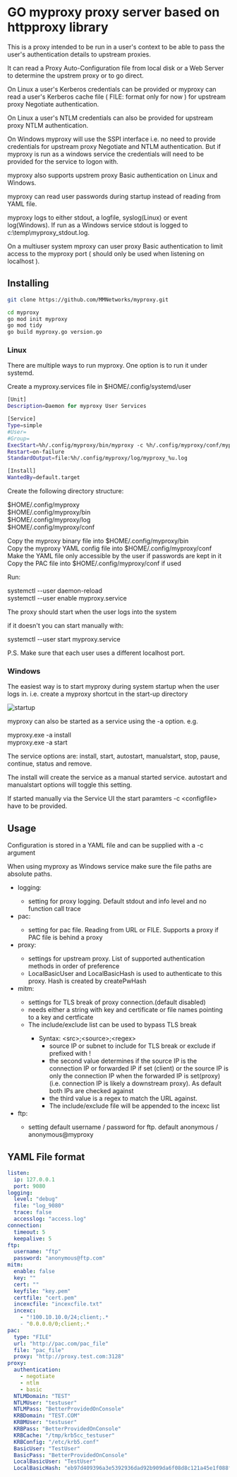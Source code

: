 # GO myproxy proxy server based on httpproxy library

This is a proxy intended to be run in a user's context to be able to pass the user's authentication details to upstream proxies. 

It can read a Proxy Auto-Configuration file from local disk or a Web Server to determine the upstrem proxy or to go direct.

On Linux a user's Kerberos credentials can be provided or myproxy can read a user's Kerberos cache file ( FILE: format only for now ) for upstream proxy Negotiate authentication. 

On Linux a user's NTLM credentials can also be provided for upstream proxy NTLM authentication.

On Windows myproxy will use the SSPI interface i.e. no need to provide credentials for upstream proxy Negotiate and NTLM authentication. But if myproxy is run as a windows service the credentials will need to be provided for the service to logon with.

myproxy also supports upstrem proxy Basic authentication on Linux and Windows.

myproxy can read user passwords during startup instead of reading from YAML file.
 
myproxy logs to either stdout, a logfile, syslog(Linux) or event log(Windows). If run as a Windows service stdout is logged to c:\temp\myproxy_stdout.log.

On a multiuser system mproxy can user proxy Basic authentication to limit access to the myproxy port ( should only be used when listening on localhost ).

## Installing

```sh
git clone https://github.com/MMNetworks/myproxy.git

cd myproxy
go mod init myproxy
go mod tidy
go build myproxy.go version.go
```
### Linux

There are multiple ways to run myproxy. One option is to run it under systemd.  

Create a myproxy.services file in $HOME/.config/systemd/user


```sh
[Unit]
Description=Daemon for myproxy User Services

[Service]
Type=simple
#User=
#Group=
ExecStart=%h/.config/myproxy/bin/myproxy -c %h/.config/myproxy/conf/myproxy.yaml
Restart=on-failure
StandardOutput=file:%h/.config/myproxy/log/myproxy_%u.log

[Install]
WantedBy=default.target
```

Create the following directory structure:

$HOME/.config/myproxy  
$HOME/.config/myproxy/bin  
$HOME/.config/myproxy/log  
$HOME/.config/myproxy/conf  

Copy the myproxy binary file into $HOME/.config/myproxy/bin  
Copy the myproxy YAML config file into $HOME/.config/myproxy/conf  
Make the YAML file only accessible by the user if passwords are kept in it  
Copy the PAC file into $HOME/.config/myproxy/conf if used  

Run:
  
systemctl --user daemon-reload  
systemctl --user enable myproxy.service 

The proxy should start when the user logs into the system  

if it doesn't you can start manually with:  
 
systemctl --user start myproxy.service  

P.S. Make sure that each user uses a different localhost port.

### Windows

The easiest way is to start myproxy during system startup when the user logs in. i.e. create a myproxy shortcut in the start-up directory 

![startup](startup.png)

myproxy can also be started as a service using the -a option. e.g.

myproxy.exe -a install  
myproxy.exe -a start

The service options are: install, start, autostart, manualstart, stop, pause, continue, status and remove.

The install will create the service as a manual started service. autostart and manualstart options will toggle this setting.

If started manually via the Service UI the start paramters -c \<configfile\> have to be provided.

## Usage

Configuration is stored in a YAML file and can be supplied with a -c argument  

When using myproxy as Windows service make sure the file paths are absolute paths.

<ul>
<li>logging:</li>
<ul>
<li>setting for proxy logging. Default stdout and info level and no function call trace</li>
</ul>
<li>pac:</li>
<ul>
<li>setting for pac file. Reading from URL or FILE. Supports a proxy if PAC file is behind a proxy</li>
</ul>
<li>proxy:</li>
<ul>
<li>settings for upstream proxy. List of supported authentication methods in order of preference</li>
<li>LocalBasicUser and LocalBasicHash is used to authenticate to this proxy. Hash is created by createPwHash</li>
</ul>
<li>mitm:</li>
<ul>
<li>settings for TLS break of proxy connection.(default disabled) </li>
<li>needs either a string with key and certificate or file names pointing to a key and certficate</li>
<li>The include/exclude list can be used to bypass TLS break </li>
<ul>
<li>Syntax: &lt;src&gt;;&lt;source&gt;;&lt;regex&gt;
<ul>
<li>        source IP or subnet to include for TLS break or exclude if prefixed with !</li>
<li>        the second value determines if the source IP is the connection IP or forwarded IP if set (client) or the source IP is only the connection IP when the forwarded IP is set(proxy) (i.e. connection IP is likely a downstream proxy). As default both IPs are checked against </li>
<li>        the third value is a regex to match the URL against.</li>
<li>The include/exclude file will be appended to the incexc list</li> 
</ul>
</ul>
</ul>
<li>ftp:</li>
<ul>
<li>setting default username / password for ftp. default anonymous / anonymous@myproxy
</ul>
</ul>

## YAML File format

```yaml
listen:
  ip: 127.0.0.1
  port: 9080
logging:
  level: "debug"
  file: "log_9080"
  trace: false
  accesslog: "access.log"
connection:
  timeout: 5
  keepalive: 5
ftp:
  username: "ftp"
  password: "anonymous@ftp.com"
mitm:
  enable: false
  key: ""
  cert: ""
  keyfile: "key.pem"
  certfile: "cert.pem"
  incexcfile: "incexcfile.txt"
  incexc: 
    - "!100.10.10.0/24;client;.*
    - "0.0.0.0/0;client;.*
pac:
  type: "FILE"
  url: "http://pac.com/pac_file"
  file: "pac_file"
  proxy: "http://proxy.test.com:3128"
proxy:
  authentication:
    - negotiate
    - ntlm
    - basic
  NTLMDomain: "TEST"
  NTLMUser: "testuser"
  NTLMPass: "BetterProvidedOnConsole"
  KRBDomain: "TEST.COM"
  KRBMUser: "testuser"
  KRBPass: "BetterProvidedOnConsole"
  KRBCache: "/tmp/krb5cc_testuser"
  KRBConfig: "/etc/krb5.conf"
  BasicUser: "TestUser"
  BasicPass: "BetterProvidedOnConsole"
  LocalBasicUser: "TestUser"
  LocalBasicHash: "eb97d409396a3e5392936dad92b909da6f08d8c121a45e1f088fe9768b0c0339"
```
